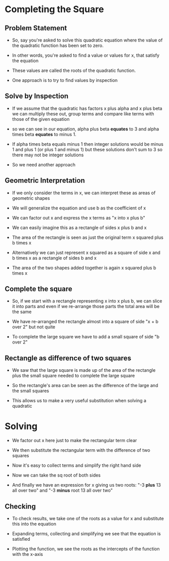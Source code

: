 # Completing the Square


## Problem Statement

* So, say you're asked to solve this quadratic equation where the value of the quadratic function has been set to zero.

* In other words, you're asked to find a value or values for x, that satisfy the equation 

* These values are called the roots of the quadratic function.

* One approach is to try to find values by inspection

## Solve by Inspection

* If we assume that the quadratic has factors x plus alpha and x plus beta we can multiply these out, group terms and compare like terms with those of the given equation

* so we can see in our equation, alpha plus beta **equates** to 3 and alpha times beta **equates** to minus 1.

* If alpha times beta equals minus 1 then integer solutions would be minus 1 and plus 1 (or plus 1 and minus 1) but these solutions don't sum to 3 so there may not be integer solutions

* So we need another approach

## Geometric Interpretation

* If we only consider the terms in x, we can interpret these as areas of geometric shapes

* We will generalize the equation and use b as the coefficient of x

* We can factor out x and express the x terms as "x into x plus b"

* We can easily imagine this as a rectangle of sides x plus b and x

* The area of the rectangle is seen as just the original term x squared plus b times x

* Alternatively we can just represent x squared as a square of side x and b times x as a rectangle of sides b and x 

* The area of the two shapes added together is again x squared plus b times x

## Complete the square

* So, if we start with a rectangle representing x into x plus b,  we can slice it into parts and even if we re-arrange those parts the total area will be the same

* We have re-arranged the rectangle almost into a square of side "x + b over 2" but not quite

* To complete the large square we have to add a small square of side "b over 2"

## Rectangle as difference of two squares

* We saw that the large square is made up of the area of the rectangle plus the small square needed to complete the large square

* So the rectangle's area can be seen as the difference of the large and the small squares

* This allows us to make a very useful substitution when solving a quadratic


# Solving

* We factor out x here just to make the rectangular term clear

* We then substitute the rectangular term with the difference of two squares

* Now it's easy to collect terms and simplify the right hand side

* Now we can take the sq root of both sides 

* And finally we have an expression for x giving us two roots: "-3 **plus** 13 all over two" and  "-3 **minus** root 13 all over two"

## Checking

* To check results, we take one of the roots as a value for x and substitute this into the equation

* Expanding terms, collecting and simplifying we see that the equation is satisfied

* Plotting the function, we see the roots as the intercepts of the function with the x-axis

